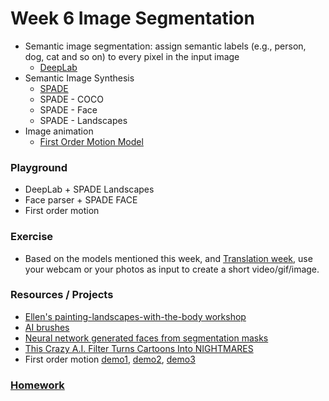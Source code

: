 # Week 6 Image Segmentation
- Semantic image segmentation: assign semantic labels (e.g., person, dog, cat and so on) to every pixel in the input image
  - [DeepLab](https://github.com/tensorflow/models/tree/master/research/deeplab)
- Semantic Image Synthesis
  - [SPADE](https://nvlabs.github.io/SPADE/)
  - SPADE - COCO
  - SPADE - Face
  - SPADE - Landscapes
- Image animation
  - [First Order Motion Model](https://github.com/AliaksandrSiarohin/first-order-model)

### Playground
- DeepLab + SPADE Landscapes
- Face parser + SPADE FACE
- First order motion

### Exercise
- Based on the models mentioned this week, and [Translation week](https://github.com/runwayml/Intro-Synthetic-Media/blob/master/Translation/README.md#media-translation), use your webcam or your photos as input to create a short video/gif/image.

### Resources / Projects
* [Ellen's painting-landscapes-with-the-body workshop](https://github.com/ellennickles/painting-landscapes-with-the-body)
* [AI brushes](https://nurecas.com/ai-brushes)
* [Neural network generated faces from segmentation masks](https://www.youtube.com/watch?v=Ng7v9EkWXsA)
* [This Crazy A.I. Filter Turns Cartoons Into NIGHTMARES](https://www.youtube.com/watch?v=AzIMlTgoieQ)
* First order motion [demo1](https://twitter.com/c_valenzuelab/status/1234644882985299968?s=21), [demo2](https://twitter.com/AndreasRef/status/1234942017324580864), [demo3](https://twitter.com/j3nsykes/status/1235514637883449345)

### [Homework](https://github.com/runwayml/Intro-Synthetic-Media/wiki/Week-7-2020-Spring)
